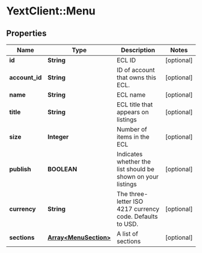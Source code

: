 # YextClient::Menu

## Properties
Name | Type | Description | Notes
------------ | ------------- | ------------- | -------------
**id** | **String** | ECL ID | [optional] 
**account_id** | **String** | ID of account that owns this ECL. | [optional] 
**name** | **String** | ECL name | [optional] 
**title** | **String** | ECL title that appears on listings | [optional] 
**size** | **Integer** | Number of items in the ECL | [optional] 
**publish** | **BOOLEAN** | Indicates whether the list should be shown on your listings | [optional] 
**currency** | **String** | The three-letter ISO 4217 currency code. Defaults to USD. | [optional] 
**sections** | [**Array&lt;MenuSection&gt;**](MenuSection.md) | A list of sections | [optional] 


